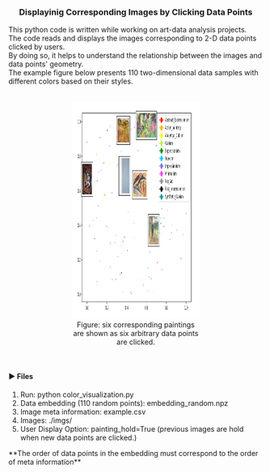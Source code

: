 <h3 align="center">Displayinig Corresponding Images by Clicking Data Points</h3>
<div align="left">
This python code is written while working on art-data analysis projects.<br>
The code reads and displays the images corresponding to 2-D data points clicked by users. <br>
By doing so, it helps to understand the relationship between the images and data points' geometry. <br>
The example figure below presents 110 two-dimensional data samples with different colors based on their styles. <br>
<br>
<div align="center">
<figure style="width: 50%; font-style: itlaic; font-size: smaller text-align: center;">
<img src="example.png" width=550 height=430><br/>
<figcaption>Figure: six corresponding paintings are shown as six arbitrary data points are clicked.</figcaption>
</figure>
</div>
</br>


<h4>&#x25BA; Files</h4>
<ol>
<li> Run: python color_visualization.py
<li> Data embedding (110 random points): embedding_random.npz
<li> Image meta information: example.csv
<li> Images: ./imgs/
<li> User Display Option: painting_hold=True (previous images are hold when new data points are clicked.)
</ol>

&#42;&#42;The order of data points in the embedding must correspond to the order of meta information&#42;&#42;